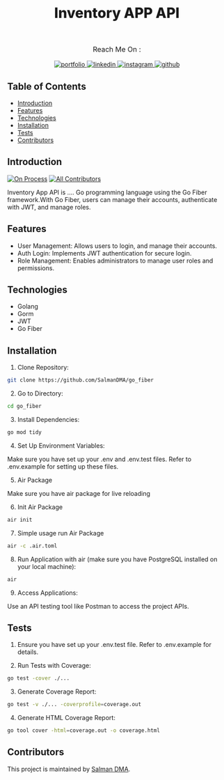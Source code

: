 <h1 align="center" style="font-size: 32px; font-weight: 800;"> Inventory APP API </h1> <br>

<p align='center' style="font-size: 16px; font-weight: 400;"> Reach Me On :</p>
 
<p align='center'>
  <a href="https://bit.ly/my-portofolio-salmandma">
    <img src="https://img.shields.io/badge/my_portfolio-000?style=for-the-badge&logo=ko-fi&logoColor=white" alt="portfolio">
  </a>
  <a href="https://www.linkedin.com/in/salmandma/">
    <img src="https://img.shields.io/badge/linkedin-0A66C2?style=for-the-badge&logo=linkedin&logoColor=white" alt="linkedin">
  </a>
  <a href="https://www.instagram.com/_slmndma_">
    <img src="https://img.shields.io/badge/instagram-E4405F?style=for-the-badge&logo=instagram&logoColor=white" alt="instagram">
  </a>
  <a href="https://github.com/SalmanDMA">
    <img src="https://img.shields.io/badge/github-181717?style=for-the-badge&logo=github&logoColor=white" alt="github">
  </a>
</p>

<!-- START doctoc generated TOC please keep comment here to allow auto update -->
<!-- DON'T EDIT THIS SECTION, INSTEAD RE-RUN doctoc TO UPDATE -->

## Table of Contents

-   [Introduction](#introduction)
-   [Features](#features)
-   [Technologies](#technologies)
-   [Installation](#installation)
-   [Tests](#tests)
-   [Contributors](#contributors)

<!-- END doctoc generated TOC please keep comment here to allow auto update -->

## Introduction

[![On Process](https://img.shields.io/badge/build-on_process-blue)](https://github.com/SalmanDMA/alternatif-blog-api)
[![All Contributors](https://img.shields.io/badge/all_contributors-1-orange.svg?style=flat-square)](#contributors-)

Inventory App API is .... Go programming language using the Go Fiber framework.With Go Fiber, users can manage their accounts, authenticate with JWT, and manage roles.

## Features

-   User Management: Allows users to login, and manage their accounts.
-   Auth Login: Implements JWT authentication for secure login.
-   Role Management: Enables administrators to manage user roles and permissions.

## Technologies

-   Golang
-   Gorm
-   JWT
-   Go Fiber

## Installation

1. Clone Repository:

```bash
git clone https://github.com/SalmanDMA/go_fiber
```

2. Go to Directory:

```bash
cd go_fiber
```

3. Install Dependencies:

```bash
go mod tidy
```

4. Set Up Environment Variables:

Make sure you have set up your .env and .env.test files. Refer to .env.example for setting up these files.

5. Air Package

Make sure you have air package for live reloading

6. Init Air Package

```bash
air init
```

7.  Simple usage run Air Package

```bash
air -c .air.toml
```

8. Run Application with air (make sure you have PostgreSQL installed on your local machine):

```bash
air
```

9. Access Applications:

Use an API testing tool like Postman to access the project APIs.

## Tests

1. Ensure you have set up your .env.test file. Refer to .env.example for details.

2. Run Tests with Coverage:

```bash
go test -cover ./...
```

3. Generate Coverage Report:

```bash
go test -v ./... -coverprofile=coverage.out
```

4. Generate HTML Coverage Report:

```bash
go tool cover -html=coverage.out -o coverage.html
```

## Contributors

This project is maintained by [Salman DMA](https://github.com/SALMANDMA).
